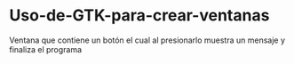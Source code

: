 # Uso-de-GTK-para-crear-ventanas
Ventana que contiene un botón el cual al presionarlo muestra un mensaje y finaliza el programa
